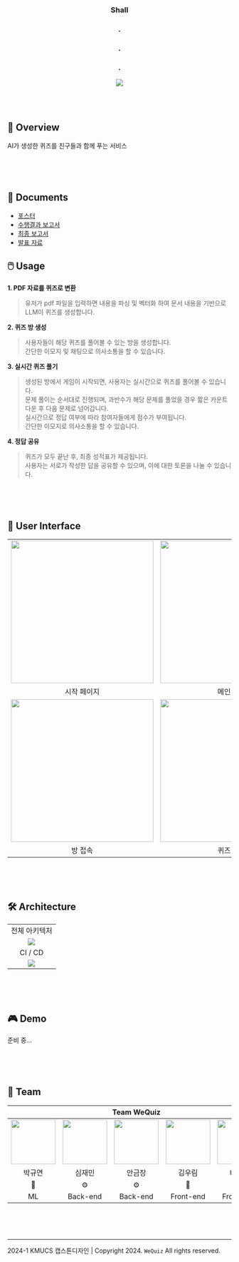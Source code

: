 <div align='center'>
<h3>Shall</h3>

<h3>.</h3>
<h3>.</h3>
<h3>.</h3>
<a href='https://github.com/Team-WeQuiz/wequiz'><img src="https://github.com/Team-WeQuiz/wequiz/assets/66217855/60bbbb34-284f-43a5-b3d5-4332ed856a9a"></a>

</div>
</br>
</br>
</br>

## 🤔 Overview
AI가 생성한 퀴즈를 친구들과 함께 푸는 서비스

</br>
</br>
</br>

## 📝 Documents
- [포스터](https://github.com/Team-WeQuiz/wequiz/blob/main/docs/poster.png)
- [수행결과 보고서]()
- [최종 보고서]()
- [발표 자료]()

## 🖱️ Usage
**1. PDF 자료를 퀴즈로 변환**  
> 유저가 pdf 파일을 입력하면 내용을 파싱 및 벡터화 하여 문서 내용을 기반으로 LLM이 퀴즈를 생성합니다.

**2. 퀴즈 방 생성**  
> 사용자들이 해당 퀴즈를 풀어볼 수 있는 방을 생성합니다.  
> 간단한 이모지 및 채팅으로 의사소통을 할 수 있습니다.

**3. 실시간 퀴즈 풀기**  
> 생성된 방에서 게임이 시작되면, 사용자는 실시간으로 퀴즈를 풀어볼 수 있습니다.  
> 문제 풀이는 순서대로 진행되며, 과반수가 해당 문제를 풀었을 경우 짧은 카운트 다운 후 다음 문제로 넘어갑니다.  
> 실시간으로 정답 여부에 따라 참여자들에게 점수가 부여됩니다.  
> 간단한 이모지로 의사소통을 할 수 있습니다.    

**4. 정답 공유**  
> 퀴즈가 모두 끝난 후, 최종 성적표가 제공됩니다.  
> 사용자는 서로가 작성한 답을 공유할 수 있으며, 이에 대한 토론을 나눌 수 있습니다.  
 
</br>
</br>
</br>


## 🎨 User Interface
<table>
    <tbody>
        <tr>
          <tr>
            <td align='center'><img src="https://github.com/Team-WeQuiz/wequiz/assets/66217855/906cc180-fa7d-4d1b-9705-b1c19f422b50" width="320"></td>
            <td align='center'><img src="https://github.com/Team-WeQuiz/wequiz/assets/66217855/5740c0a0-0352-4161-ac6f-854e0f8c4563" width="320"></td>
            <td align='center'><img src="https://github.com/Team-WeQuiz/wequiz/assets/66217855/ad07f448-9791-4a0e-83a0-e4814f270eaa" width="320"></td>
          </tr>
          <tr>
            <td align='center'>시작 페이지</td>
            <td align='center'>메인 로비</td>
            <td align='center'>방 만들기</td>
          </tr>
          <tr>
            <td align='center'><img src="https://github.com/Team-WeQuiz/wequiz/assets/66217855/ac3b2e52-5a5f-4806-b0c7-f29ce377f149" width="320"></td>
            <td align='center'><img src="https://github.com/Team-WeQuiz/wequiz/assets/66217855/893daebb-1c11-4083-843b-a9daf50cc908" width="320"></td>
            <td align='center'><img src="https://github.com/Team-WeQuiz/wequiz/assets/66217855/072351f1-e2b8-4894-b656-8e650708636e" width="320"></td>
          </tr>
          <tr>
            <td align='center'>방 접속</td>
            <td align='center'>퀴즈 풀이</td>
            <td align='center'>정답 확인</td>
          </tr>
        </tr>
    </tbody>
</table>

</br>
</br>
</br>

## 🛠️ Architecture

<table>
    <tbody>
        <tr>
          <tr>
            <td align='center'>전체 아키텍처</td>
          </tr>
          <tr>
            <td align='center'><img src="https://github.com/Team-WeQuiz/wequiz/assets/66217855/6cf28f69-7307-47f2-8fc8-3a6eaef7bab7"></td>
          </tr>
          <tr>
            <td align='center'>CI / CD</td>
          </tr>
          <tr>
            <td align='center'><img src="https://blog.kakaocdn.net/dn/bOfFLH/btsGwbtmsSn/jmzsqE2A37iZHtXBaphlfK/img.png"></td>
          </tr>
    </tbody>
</table>

</br>
</br>
</br>

## 🎮 Demo
준비 중...

</br>
</br>
</br>

## 🚀 Team

<div align='center'>
  
<table>
    <thead>
        <tr>
            <th colspan="5"> Team WeQuiz </th>
        </tr>
    </thead>
    <tbody>
         <tr>
           <td align='center'><a href="https://github.com/noooey"><img src="https://avatars.githubusercontent.com/u/66217855?v=4" width="100" height="100"></td>
           <td align='center'><a href="https://github.com/cherry031"><img src="https://avatars.githubusercontent.com/u/66215132?v=4" width="100" height="100"></td>
           <td align='center'><a href="https://github.com/koomchang"><img src="https://avatars.githubusercontent.com/u/90228925?v=4" width="100" height="100"></td>
           <td align='center'><a href="https://github.com/KRimwoo"><img src="https://avatars.githubusercontent.com/u/66295173?v=4" width="100" height="100"></td>
           <td align='center'><a href="https://github.com/ryanbae94"><img src="https://avatars.githubusercontent.com/u/122738447?v=4" width="100" height="100"></td>
         </tr>
         <tr>
           <td align='center'>박규연</td>
           <td align='center'>심재민</td>
           <td align='center'>안금장</td>
           <td align='center'>김우림</td>
           <td align='center'>배준형</td>
         </tr>
         <tr>
           <td align='center'>🤖</td>
           <td align='center'>⚙️</td>
           <td align='center'>⚙️</td>
           <td align='center'>🎨</td>
           <td align='center'>🎨</td>
         </tr>
         <tr>
           <td align='center'>ML</td>
           <td align='center'>Back-end</td>
           <td align='center'>Back-end</td>
           <td align='center'>Front-end</td>
           <td align='center'>Front-end</td>
         </tr>
    </tbody>
</table>

</div> 

</br>
</br>
</br>

---

2024-1 KMUCS 캡스톤디자인 | Copyright 2024. `WeQuiz` All rights reserved.
